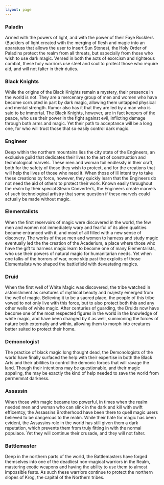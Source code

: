 ```yaml
---
layout: page
---
```


### Paladin
Armed with the powers of light, and with the power of their Faye Bucklers (Bucklers of light created with the merging of flesh and magic into an aparatuss that allows the user to insert Sun Stones), the Holy Order of Paladins protect the realm from all threats, but especially from those who wish to use dark magic. Versed in both the acts of exorcism and righteous combat, these holy warriors use steel and soul to protect those who require aid, and will not falter in their duties.

### Black Knights 
While the origins of the Black Knights remain a mystery, their presence in the world is not. They are a mercenary group of men and women who have become corrupted in part by dark magic, allowing them untapped physical and mental strength. Rumor also has it that they are led by a man who is said to be immortal. The Black Knights, however, are in fact keepers of the peace, who use their power in the fight against evil, inflicting damage through both arms and magic. Yet their path to acceptance will be a long one, for who will trust those that so easily control dark magic.

### Engineer 
Deep within the northern mountains lies the city state of the Engineers, an exclusive guild that dedicates their lives to the art of construction and technological marvels. These men and woman toil endlessly in their craft, both for the safety of those they wish to protect, and for the creations that will help the lives of those who need it. When those of ill intent try to take these creations by force, however, they quickly learn that the Engineers do not need the aid of others to protect their work. Known easily throughout the realm by their special Steam Converter’s, the Engineers create marvels of such technological artistry that some question if these marvels could actually be made without magic.

### Elementalists 
When the first reservoirs of magic were discovered in the world, the few men and women not immediately wary and fearful of its alien qualities became entranced with it, and most of all filled with a new sense of discovery. The works of these men and women to harness and study magic eventually led the the creation of the Acaderium, a place where those who have the gift to harness magic learn to become one of many Elementalists, who use their powers of natural magic for humanitarian needs. Yet when one talks of the horrors of war, none skip  past the exploits of those Elementalists who shaped the battlefield with devastating magics.

### Druid 
When the first well of White Magic was discovered, the tribe watched in astonishment as creatures of mythical beauty and majesty emerged from the well of magic. Believing it to be a sacred place, the people of this tribe vowed to not only live with this force, but to also protect both this and any other wells of white magic. After centuries of guarding, the Druids now have become one of the most respected figures in the world in the knowledge of white magic, and have been changed by it as well, summoning the forces of nature both externally and within, allowing them to morph into creatures better suited to protect their home.

### Demonologist 
The practice of black magic long thought dead, the Demonologists of the world have finally surfaced the help with their expertise in both the Black Arts and their abilities to control the demonic forces that will ravage the land. Though their intentions may be questionable, and their magic appaling, the may be exactly the kind of help needed to save the world from permemnat darkness.

### Assassin 
When those with magic became too powerful, in times when the realm needed men and woman who can slink in the dark and kill with swift efficentcy, the Assassins Brotherhood have been there to quell magic users believed to be dangerous to the realm. While their hate for magic has been evident, the Assassins role in the world has still given them a dark reputation, which prevents them from truly fitting in with the normal populace. Yet they will continue their crusade, and they will not falter.

### Battlemaster 
Deep in the northern parts of the world, the Battlemasters have forged themselves into one of the deadliest non-magical warriors in the Realm, mastering exotic weapons and having the ability to use them to almost impossible feats. As such these warriors continue to protect the northern slopes of Krog, the capital of the Northern tribes.
